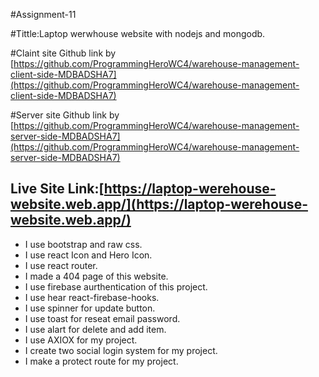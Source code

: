 #Assignment-11

#Tittle:Laptop werwhouse website with nodejs and mongodb.

#Claint site Github link by [https://github.com/ProgrammingHeroWC4/warehouse-management-client-side-MDBADSHA7](https://github.com/ProgrammingHeroWC4/warehouse-management-client-side-MDBADSHA7)

#Server site Github link by [https://github.com/ProgrammingHeroWC4/warehouse-management-server-side-MDBADSHA7](https://github.com/ProgrammingHeroWC4/warehouse-management-server-side-MDBADSHA7)

## Live Site Link:[https://laptop-werehouse-website.web.app/](https://laptop-werehouse-website.web.app/)

* I use bootstrap and raw css.
* I use react Icon and Hero Icon.
* I use react router.
* I made a 404 page of this website.
* I use firebase aurthentication of this project.
* I use hear react-firebase-hooks.
* I use spinner for update button.
* I use toast for reseat email password.
* I use alart for delete and add item.
* I use AXIOX for my project.
* I create two social login system for my project.
* I make a protect route for my project.
